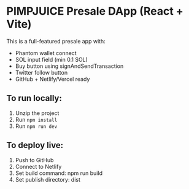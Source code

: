 
# PIMPJUICE Presale DApp (React + Vite)

This is a full-featured presale app with:
- Phantom wallet connect
- SOL input field (min 0.1 SOL)
- Buy button using signAndSendTransaction
- Twitter follow button
- GitHub + Netlify/Vercel ready

## To run locally:
1. Unzip the project
2. Run `npm install`
3. Run `npm run dev`

## To deploy live:
1. Push to GitHub
2. Connect to Netlify
3. Set build command: npm run build
4. Set publish directory: dist
